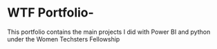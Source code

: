 #  WTF Portfolio-
This portfolio contains the  main projects I did with Power BI and python under the Women Techsters Fellowship 
